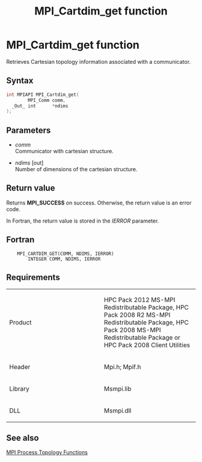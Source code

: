 ﻿---
title: MPI_Cartdim_get function
TOCTitle: MPI_Cartdim_get function
ms:assetid: f12febe5-5739-4b77-a741-4011dc7c1ec0
ms:mtpsurl: https://msdn.microsoft.com/en-us/library/Dn473244(v=VS.85)
ms:contentKeyID: 59360790
ms.date: 03/28/2018
mtps_version: v=VS.85
f1_keywords:
- MPI_CARTDIM_GET
- mpif/MPI_Cartdim_get
- mpi/MPI_CARTDIM_GET
dev_langs:
- C++
- C
---

# MPI\_Cartdim\_get function

Retrieves Cartesian topology information associated with a communicator.

## Syntax

``` c++
int MPIAPI MPI_Cartdim_get(
        MPI_Comm comm,
  _Out_ int      *ndims
);
```

## Parameters

  - *comm*  
    Communicator with cartesian structure.

  - *ndims* \[out\]  
    Number of dimensions of the cartesian structure.

## Return value

Returns **MPI\_SUCCESS** on success. Otherwise, the return value is an error code.

In Fortran, the return value is stored in the *IERROR* parameter.

## Fortran

``` FORTRAN
    MPI_CARTDIM_GET(COMM, NDIMS, IERROR)
        INTEGER COMM, NDIMS, IERROR
```

## Requirements

<table>
<colgroup>
<col style="width: 50%" />
<col style="width: 50%" />
</colgroup>
<tbody>
<tr class="odd">
<td><p>Product</p></td>
<td><p>HPC Pack 2012 MS-MPI Redistributable Package, HPC Pack 2008 R2 MS-MPI Redistributable Package, HPC Pack 2008 MS-MPI Redistributable Package or HPC Pack 2008 Client Utilities</p></td>
</tr>
<tr class="even">
<td><p>Header</p></td>
<td>Mpi.h;
Mpif.h</td>
</tr>
<tr class="odd">
<td><p>Library</p></td>
<td>Msmpi.lib</td>
</tr>
<tr class="even">
<td><p>DLL</p></td>
<td>Msmpi.dll</td>
</tr>
</tbody>
</table>


## See also

[MPI Process Topology Functions](mpi-process-topology-functions.md)

